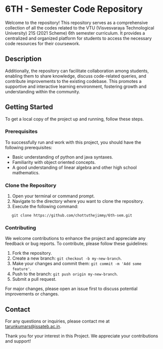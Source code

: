 # 6TH - Semester Code Repository
Welcome to the repository! This repository serves as a comprehensive collection of all the codes related to the VTU (Visvesvaraya Technological University) 21S (2021 Scheme) 6th semester curriculum. It provides a centralized and organized platform for students to access the necessary code resources for their coursework.

## Description

Additionally, the repository can facilitate collaboration among students, enabling them to share knowledge, discuss code-related queries, and contribute improvements to the existing codebase. This promotes a supportive and interactive learning environment, fostering growth and understanding within the community.

## Getting Started

To get a local copy of the project up and running, follow these steps.

### Prerequisites

To successfully run and work with this project, you should have the following prerequisites:

- Basic understanding of python and java syntaxes.
- Familiarity with object oriented concepts.
- A good understanding of linear algebra and other high school mathematics.
  
### Clone the Repository

1. Open your terminal or command prompt.
2. Navigate to the directory where you want to clone the repository.
3. Execute the following command:
```
   git clone https://github.com/chottuthejimmy/6th-sem.git 
```

### Contributing

We welcome contributions to enhance the project and appreciate any feedback or bug reports. To contribute, please follow these guidelines:

1. Fork the repository.
2. Create a new branch: `git checkout -b my-new-branch`.
3. Make your changes and commit them: `git commit -m 'Add some feature'`.
4. Push to the branch: `git push origin my-new-branch`.
5. Submit a pull request.

For major changes, please open an issue first to discuss potential improvements or changes.


## Contact

For any questions or inquiries, please contact me at [tarunkumars@jssateb.ac.in](mailto:tarunkumars@jssateb.ac.in).

Thank you for your interest in this Project. We appreciate your contributions and support!
